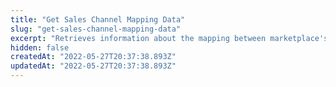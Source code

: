 ```yaml
---
title: "Get Sales Channel Mapping Data"
slug: "get-sales-channel-mapping-data"
excerpt: "Retrieves information about the mapping between marketplace's sales channels and a specific seller."
hidden: false
createdAt: "2022-05-27T20:37:38.893Z"
updatedAt: "2022-05-27T20:37:38.893Z"
---
```

